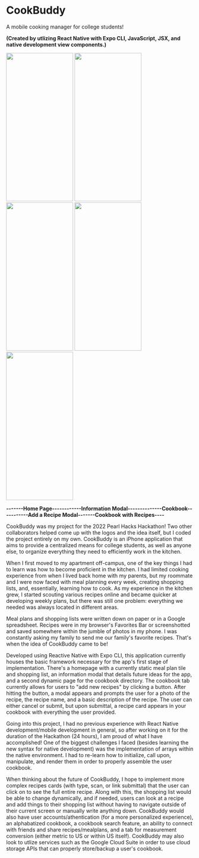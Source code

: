# CookBuddy
A mobile cooking manager for college students! 

  **(Created by utlizing React Native with Expo CLI, JavaScript, JSX, and native development view components.)**
 
 <img style="height: 400px; width: 180px;" src="https://bit.ly/3LNmmRh">  <img style="height: 400px; width: 180px;" src="https://bit.ly/3JEX71H">  <img style="height: 400px; width: 180px;" src="https://bit.ly/3oXM7EX"> <img style="height: 400px; width: 180px;" src="https://bit.ly/36gj74D">  <img style="height: 400px; width: 180px;" src="https://bit.ly/3585cNA">
 
 **<p>-------Home Page------------Information Modal--------------Cookbook-----------Add a Recipe Modal-------Cookbook with Recipes----</p>**


  CookBuddy was my project for the 2022 Pearl Hacks Hackathon! Two other collaborators helped come up with the logos and the idea itself, but I coded the project entirely on my own. CookBuddy is an iPhone application that aims to provide a centralized means for college students, as well as anyone else, to organize everything they need to efficiently work in the kitchen.

  When I first moved to my apartment off-campus, one of the key things I had to learn was how to become proficient in the kitchen. I had limited cooking experience from when I lived back home with my parents, but my roommate and I were now faced with meal planning every week, creating shopping lists, and, essentially, learning how to cook. As my experience in the kitchen grew, I started scouting various recipes online and became quicker at developing weekly plans, but there was still one problem: everything we needed was always located in different areas. 

  Meal plans and shopping lists were written down on paper or in a Google spreadsheet. Recipes were in my browser's Favorites Bar or screenshotted and saved somewhere within the jumble of photos in my phone. I was constantly asking my family to send me our family's favorite recipes. That's when the idea of CookBuddy came to be!

  Developed using Reactive Native with Expo CLI, this application currently houses the basic framework necessary for the app's first stage of implementation. There's a homepage with a currently static meal plan tile and shopping list, an information modal that details future ideas for the app, and a second dynamic page for the cookbook directory. The cookbook tab currently allows for users to "add new recipes" by clicking a button. After hitting the button, a modal appears and prompts the user for a photo of the recipe, the recipe name, and a basic description of the recipe. The user can either cancel or submit, but upon submittal, a recipe card appears in your cookbook with everything the user provided. 

  Going into this project, I had no previous experience with React Native development/mobile development in general, so after working on it for the duration of the Hackathon (24 hours), I am proud of what I have accomplished! One of the biggest challenges I faced (besides learning the new syntax for native development) was the implementation of arrays within the native environment. I had to re-learn how to initialize, call upon, manipulate, and render them in order to properly assemble the user cookbook.

  When thinking about the future of CookBuddy, I hope to implement more complex recipes cards (with type, scan, or link submittal) that the user can click on to see the full entire recipe. Along with this, the shopping list would be able to change dynamically, and if needed, users can look at a recipe and add things to their shopping list without having to navigate outside of their current screen or manually write anything down. CookBuddy would also have user accounts/athentication (for a more personalized experience), an alphabatized cookbook, a cookbook search feature, an ability to connect with friends and share recipes/mealplans, and a tab for measurement conversion (either metric to US or within US itself). CookBuddy may also look to utlize services such as the Google Cloud Suite in order to use cloud storage APIs that can properly store/backup a user's cookbook.
  
